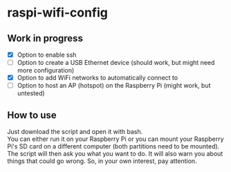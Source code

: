 # raspi-wifi-config

## Work in progress

- [x] Option to enable ssh
- [ ] Option to create a USB Ethernet device (should work, but might need more configuration)
- [x] Option to add WiFi networks to automatically connect to
- [ ] Option to host an AP (hotspot) on the Raspberry Pi (might work, but untested)

## How to use
Just download the script and open it with bash.  
You can either run it on your Raspberry Pi or you can mount your Raspberry Pi's SD card on a different computer (both partitions need to be mounted). 
The script will then ask you what you want to do. It will also warn you about things that could go wrong. So, in your own interest, pay attention. 
